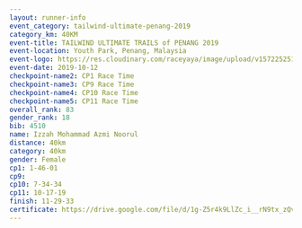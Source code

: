 ```yaml
---
layout: runner-info 
event_category: tailwind-ultimate-penang-2019 
category_km: 40KM 
event-title: TAILWIND ULTIMATE TRAILS of PENANG 2019 
event-location: Youth Park, Penang, Malaysia 
event-logo: https://res.cloudinary.com/raceyaya/image/upload/v1572252513/logo/utop-2019_h9tzys.jpg 
event-date: 2019-10-12 
checkpoint-name2: CP1 Race Time 
checkpoint-name3: CP9 Race Time 
checkpoint-name4: CP10 Race Time 
checkpoint-name5: CP11 Race Time 
overall_rank: 83
gender_rank: 18
bib: 4510
name: Izzah Mohammad Azmi Noorul
distance: 40km
category: 40km
gender: Female
cp1: 1-46-01
cp9: 
cp10: 7-34-34
cp11: 10-17-19
finish: 11-29-33
certificate: https://drive.google.com/file/d/1g-Z5r4k9LlZc_i__rN9tx_zQvYyKlsoe/view?usp=sharing
---
```

